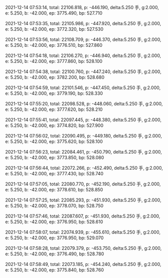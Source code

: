 2021-12-14 07:53:14, total: 22106.818, p: -446.190, delta:5.250 手, g:2.000, e: 5.250, b: -42.000, ep: 3775.490, bp: 527.710

2021-12-14 07:53:35, total: 22105.986, p: -447.920, delta:5.250 手, g:2.000, e: 5.250, b: -42.000, ep: 3772.320, bp: 527.530

2021-12-14 07:53:56, total: 22108.709, p: -446.370, delta:5.250 手, g:2.000, e: 5.250, b: -42.000, ep: 3776.510, bp: 527.860

2021-12-14 07:54:18, total: 22106.270, p: -446.940, delta:5.250 手, g:2.000, e: 5.250, b: -42.000, ep: 3777.860, bp: 528.100

2021-12-14 07:54:38, total: 22100.760, p: -447.240, delta:5.250 手, g:2.000, e: 5.250, b: -42.000, ep: 3782.200, bp: 528.680

2021-12-14 07:54:59, total: 22101.546, p: -447.450, delta:5.250 手, g:2.000, e: 5.250, b: -42.000, ep: 3779.190, bp: 528.330

2021-12-14 07:55:20, total: 22098.528, p: -448.060, delta:5.250 手, g:2.000, e: 5.250, b: -42.000, ep: 3777.620, bp: 528.210

2021-12-14 07:55:41, total: 22097.445, p: -448.380, delta:5.250 手, g:2.000, e: 5.250, b: -42.000, ep: 3774.820, bp: 527.900

2021-12-14 07:56:02, total: 22090.495, p: -449.180, delta:5.250 手, g:2.000, e: 5.250, b: -42.000, ep: 3775.620, bp: 528.100

2021-12-14 07:56:23, total: 22084.461, p: -450.790, delta:5.250 手, g:2.000, e: 5.250, b: -42.000, ep: 3773.850, bp: 528.080

2021-12-14 07:56:44, total: 22072.266, p: -452.490, delta:5.250 手, g:2.000, e: 5.250, b: -42.000, ep: 3777.430, bp: 528.740

2021-12-14 07:57:05, total: 22080.770, p: -452.190, delta:5.250 手, g:2.000, e: 5.250, b: -42.000, ep: 3778.610, bp: 528.850

2021-12-14 07:57:25, total: 22085.293, p: -451.930, delta:5.250 手, g:2.000, e: 5.250, b: -42.000, ep: 3778.070, bp: 528.750

2021-12-14 07:57:46, total: 22087.607, p: -451.930, delta:5.250 手, g:2.000, e: 5.250, b: -42.000, ep: 3776.950, bp: 528.610

2021-12-14 07:58:07, total: 22074.939, p: -455.610, delta:5.250 手, g:2.000, e: 5.250, b: -42.000, ep: 3776.950, bp: 529.070

2021-12-14 07:58:28, total: 22079.379, p: -453.750, delta:5.250 手, g:2.000, e: 5.250, b: -42.000, ep: 3776.490, bp: 528.780

2021-12-14 07:58:49, total: 22073.185, p: -454.240, delta:5.250 手, g:2.000, e: 5.250, b: -42.000, ep: 3775.840, bp: 528.760